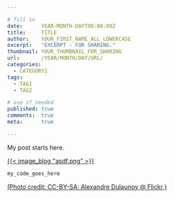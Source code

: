 ```yaml
---

# fill in
date:      YEAR-MONTH-DAYT00:00:00Z
title:     TITLE
author:    YOUR_FIRST_NAME_ALL_LOWERCASE
excerpt:   "EXCERPT - FOR SHARING."
thumbnail: YOUR_THUMBNAIL_FOR_SHARING
url:       /YEAR/MONTH/DAY/URL/
categories:
  - CATEGORY1
tags:
  - TAG1
  - TAG2

# use if needed
published: true
comments:  true
meta:      true

---
```


My post starts here.

[{{< image_blog "asdf.png" >}}](https://www.flickr.com/photos/adulau/5A9EER)

```js
my_code_goes_here
```

[(Photo credit: CC-BY-SA: Alexandre Dulaunoy @ Flickr )](https://www.flickr.com/photos/adulau/)
